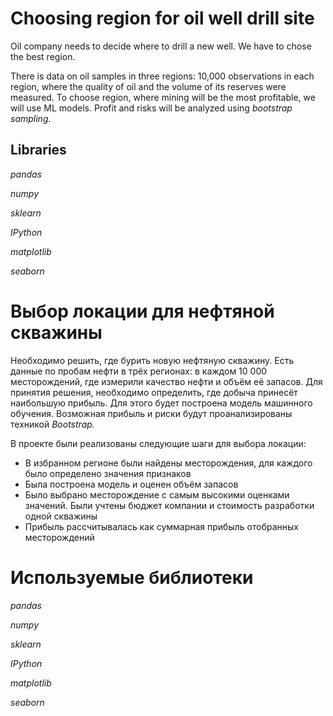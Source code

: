 # Choosing region for oil well drill site

Oil company needs to decide where to drill a new well. We have to chose the best region.

There is data on oil samples in three regions: 10,000 observations in each region, where the quality of oil and the volume of its reserves were measured. To choose region, where mining will be the most profitable, we will use ML models. Profit and risks will be analyzed using *bootstrap sampling*.

## Libraries

*pandas*

*numpy*

*sklearn*

*IPython*

*matplotlib*

*seaborn*

# Выбор локации для нефтяной скважины


Необходимо решить, где бурить новую нефтяную скважину. Есть данные по пробам нефти в трёх регионах: в каждом 10 000 месторождений, где измерили качество нефти и объём её запасов. Для принятия решения, необходимо определить, где добыча принесёт наибольшую прибыль. Для этого будет построена модель машинного обучения. Возможная прибыль и риски будут проанализированы техникой *Bootstrap.*

В проекте были реализованы следующие шаги для выбора локации:

- В избранном регионе были найдены месторождения, для каждого было определено значения признаков
- Была построена модель и оценен объём запасов
- Было выбрано месторождение с самым высокими оценками значений. Были учтены бюджет компании и стоимость разработки одной скважины
- Прибыль рассчитывалась как суммарная прибыль отобранных месторождений

# Используемые библиотеки

*pandas*

*numpy*

*sklearn*

*IPython*

*matplotlib*

*seaborn*